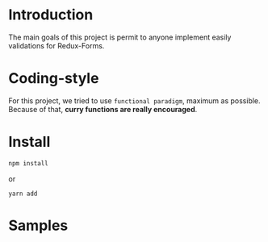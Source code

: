 # Introduction

The main goals of this project is permit to anyone implement easily validations for Redux-Forms.

# Coding-style

For this project, we tried to use `functional paradigm`, maximum as possible. Because of that, **curry functions
are really encouraged**.

# Install

```sh
npm install
```

or

```
yarn add
```

# Samples
